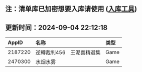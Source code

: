 ## 注：清单库已加密想要入库请使用 ([入库工具](https://github.com/BlankTMing/ManifestAutoUpdate/releases))

## 更新时间：2024-09-04 22:12:18
| AppID | 名称 | 类型  |
| :-------------------- | :----------------------------- | :----------- |
| 2187220 | 逆轉裁判456　王泥喜精選集| Game |
| 2470300 | 水烟水雾| Game |
